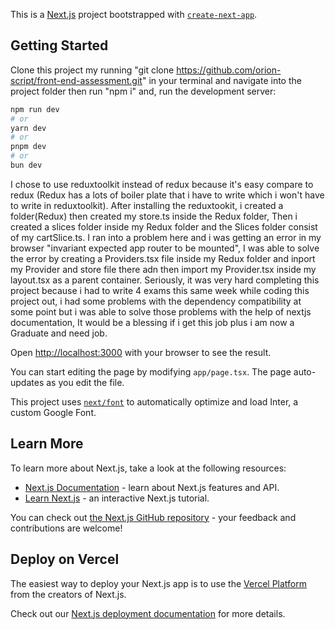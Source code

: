 This is a [Next.js](https://nextjs.org/) project bootstrapped with [`create-next-app`](https://github.com/vercel/next.js/tree/canary/packages/create-next-app).

## Getting Started
Clone this project my running "git clone https://github.com/orion-script/front-end-assessment.git" in your terminal and navigate into the project folder then run "npm i" and, run the development server:

```bash
npm run dev
# or
yarn dev
# or
pnpm dev
# or
bun dev
```
I chose to use reduxtoolkit instead of redux because it's easy compare to redux (Redux has a lots of boiler plate that i have to write which i won't have to write in reduxtoolkit). After installing the reduxtookit, i created a folder(Redux) then created my store.ts inside the Redux folder, Then i created a slices folder inside my Redux folder and the Slices folder consist of my cartSlice.ts. I ran into a problem here and i was getting an error in my browser "invariant expected app router to be mounted", I was able to solve the error by creating a Providers.tsx file inside my Redux folder and inport my Provider and store file there adn then import my Provider.tsx inside my layout.tsx as a parent container.
Seriously, it was very hard completing this project because i had to write 4 exams this same week while coding this project out, i had some problems with the dependency compatibility at some point but i was able to solve those problems with the help of nextjs documentation, It would be a blessing if i get this job plus i am now a Graduate and need job.

Open [http://localhost:3000](http://localhost:3000) with your browser to see the result.

You can start editing the page by modifying `app/page.tsx`. The page auto-updates as you edit the file.

This project uses [`next/font`](https://nextjs.org/docs/basic-features/font-optimization) to automatically optimize and load Inter, a custom Google Font.

## Learn More

To learn more about Next.js, take a look at the following resources:

- [Next.js Documentation](https://nextjs.org/docs) - learn about Next.js features and API.
- [Learn Next.js](https://nextjs.org/learn) - an interactive Next.js tutorial.

You can check out [the Next.js GitHub repository](https://github.com/vercel/next.js/) - your feedback and contributions are welcome!

## Deploy on Vercel

The easiest way to deploy your Next.js app is to use the [Vercel Platform](https://vercel.com/new?utm_medium=default-template&filter=next.js&utm_source=create-next-app&utm_campaign=create-next-app-readme) from the creators of Next.js.

Check out our [Next.js deployment documentation](https://nextjs.org/docs/deployment) for more details.
